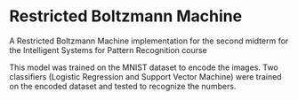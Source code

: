 # Restricted Boltzmann Machine
A Restricted Boltzmann Machine implementation for the second midterm for the Intelligent Systems for Pattern Recognition course

This model was trained on the MNIST dataset to encode the images. Two classifiers (Logistic Regression and Support Vector Machine) were trained on the encoded dataset and tested to recognize the numbers.
